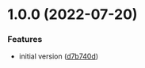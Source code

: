 # 1.0.0 (2022-07-20)


### Features

* initial version ([d7b740d](https://github.com/jozefhruska/next-auth-swr/commit/d7b740d03375f756ca367274725a7a6e8fe48964))
